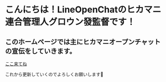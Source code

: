 <!DOCTYPE html>
<html lang="ja">
<head>
 <meta charset="UTF-8">
</head>
<body>
 <h1>こんにちは！LineOpenChatのヒカマニ連合管理人グロウン發監督です！</h1>
 <h2>このホームページでは主にヒカマニオープンチャットの宣伝をしていきます。</h2>
 <a href="#https://line.me/ti/g2/Qtf38C29hI4X3CrL3ardRU2l94ijej9bKyCwJQ?utm_source=invitation&utm_medium=link_copy&utm_campaign=default">ここ来てね</a>
 <p>これから更新していくのでよろしくお願いします🙇<p>
</body>
</html>
